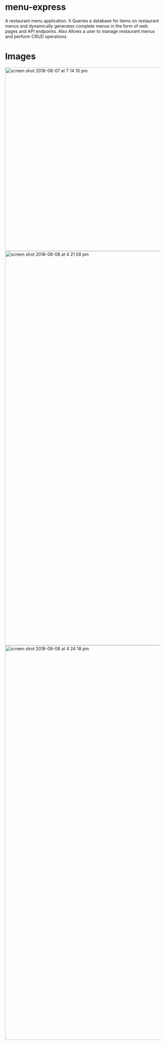 # menu-express
A restaurant menu application. It Queries a database for items on restaurant menus and dynamically generates complete 
 menus in the form of web pages and API endpoints. Also Allows a user to manage restaurant menus and perform CRUD operations

# Images
<img width="596" alt="screen shot 2018-08-07 at 7 14 10 pm" src="https://user-images.githubusercontent.com/33184801/43845756-9effc6fa-9b24-11e8-9a75-9f4e57178d56.png">

<img width="1280" alt="screen shot 2018-08-08 at 4 21 58 pm" src="https://user-images.githubusercontent.com/33184801/43847077-b5dc7e4c-9b27-11e8-8359-59b2778fc1aa.png">

<img width="1280" alt="screen shot 2018-08-08 at 4 24 18 pm" src="https://user-images.githubusercontent.com/33184801/43847087-ba33d7d8-9b27-11e8-9366-f884332cff1e.png">
